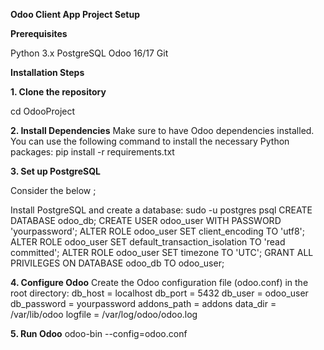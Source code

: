 **Odoo Client App Project Setup**

**Prerequisites**

Python 3.x
PostgreSQL
Odoo 16/17
Git


**Installation Steps**

**1. Clone the repository**

cd OdooProject

**2. Install Dependencies**
Make sure to have Odoo dependencies installed. You can use the following command to install the necessary Python packages:
pip install -r requirements.txt

**3. Set up PostgreSQL**

Consider the below ; 

Install PostgreSQL and create a database:
sudo -u postgres psql
CREATE DATABASE odoo_db;
CREATE USER odoo_user WITH PASSWORD 'yourpassword';
ALTER ROLE odoo_user SET client_encoding TO 'utf8';
ALTER ROLE odoo_user SET default_transaction_isolation TO 'read committed';
ALTER ROLE odoo_user SET timezone TO 'UTC';
GRANT ALL PRIVILEGES ON DATABASE odoo_db TO odoo_user;

**4. Configure Odoo**
Create the Odoo configuration file (odoo.conf) in the root directory:
db_host = localhost
db_port = 5432
db_user = odoo_user
db_password = yourpassword
addons_path = addons
data_dir = /var/lib/odoo
logfile = /var/log/odoo/odoo.log

**5. Run Odoo**
odoo-bin --config=odoo.conf
